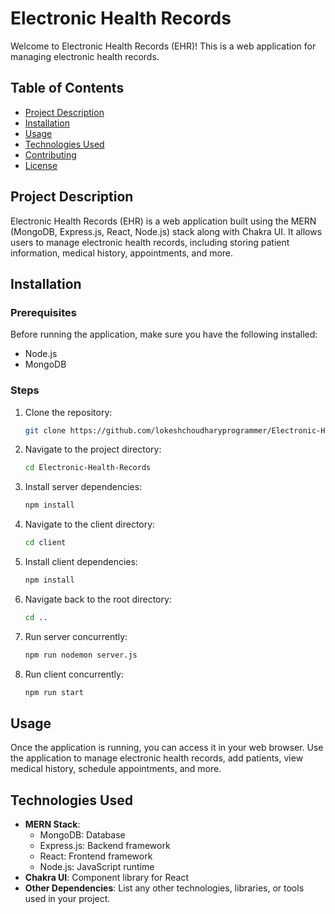 # Electronic Health Records

Welcome to Electronic Health Records (EHR)! This is a web application for managing electronic health records.

## Table of Contents

- [Project Description](#project-description)
- [Installation](#installation)
- [Usage](#usage)
- [Technologies Used](#technologies-used)
- [Contributing](#contributing)
- [License](#license)

## Project Description

Electronic Health Records (EHR) is a web application built using the MERN (MongoDB, Express.js, React, Node.js) stack along with Chakra UI. It allows users to manage electronic health records, including storing patient information, medical history, appointments, and more.

## Installation

### Prerequisites

Before running the application, make sure you have the following installed:

- Node.js
- MongoDB

### Steps

1. Clone the repository:

   ```bash
   git clone https://github.com/lokeshchoudharyprogrammer/Electronic-Health-Records.git

   ```

2. Navigate to the project directory:

   ```bash
   cd Electronic-Health-Records
   ```

3. Install server dependencies:

   ```bash
   npm install
   ```

4. Navigate to the client directory:

   ```bash
   cd client
   ```

5. Install client dependencies:

   ```bash
   npm install
   ```

6. Navigate back to the root directory:

   ```bash
   cd ..
   ```

7. Run  server  concurrently:

   ```bash
   npm run nodemon server.js
   ```
8. Run  client concurrently:

   ```bash
   npm run start
   ```
   

## Usage

Once the application is running, you can access it in your web browser. Use the application to manage electronic health records, add patients, view medical history, schedule appointments, and more.

## Technologies Used

- **MERN Stack**:
  - MongoDB: Database
  - Express.js: Backend framework
  - React: Frontend framework
  - Node.js: JavaScript runtime
- **Chakra UI**: Component library for React
- **Other Dependencies**: List any other technologies, libraries, or tools used in your project.

